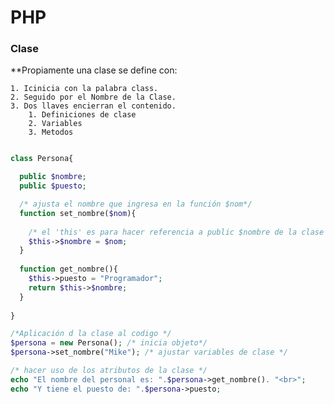 # PHP 

### Clase 


**Propiamente una clase se define con:

	1. Icinicia con la palabra class.
	2. Seguido por el Nombre de la Clase.
	3. Dos llaves encierran el contenido.
		1. Definiciones de clase
		2. Variables
		3. Metodos
```php

class Persona{

  public $nombre;
  public $puesto;

  /* ajusta el nombre que ingresa en la función $nom*/
  function set_nombre($nom){
    
    /* el 'this' es para hacer referencia a public $nombre de la clase */
    $this->$nombre = $nom;
  }
  
  function get_nombre(){
    $this->puesto = "Programador";
    return $this->$nombre;
  }
 
}

/*Aplicación d la clase al codigo */
$persona = new Persona(); /* inicia objeto*/
$persona->set_nombre("Mike"); /* ajustar variables de clase */

/* hacer uso de los atributos de la clase */
echo "El nombre del personal es: ".$persona->get_nombre(). "<br>";
echo "Y tiene el puesto de: ".$persona->puesto;

```

